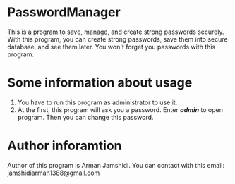 # PasswordManager
This is a program to save, manage, and create strong passwords securely. With this program, you can create strong passwords, save them into secure database, and see them later. You won't forget you passwords with this program.

# Some information about usage
1. You have to run this program as administrator to use it.
2. At the first, this program will ask you a password. Enter _**admin**_ to open program. Then you can change this password.

# Author inforamtion
Author of this program is Arman Jamshidi. 
You can contact with this email: [jamshidiarman1388@gmail.com](mailto:jamshidiarman1388@gmail.com)

